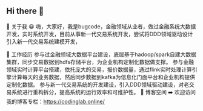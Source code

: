 ## Hi there 👋

<!--
**rzfgentlevip/rzfgentlevip** is a ✨ _special_ ✨ repository because its `README.md` (this file) appears on your GitHub profile.

Here are some ideas to get you started:

- 🔭 I’m currently working on ...
- 🌱 I’m currently learning ...
- 👯 I’m looking to collaborate on ...
- 🤔 I’m looking for help with ...
- 💬 Ask me about ...
- 📫 How to reach me: ...
- 😄 Pronouns: ...
- ⚡ Fun fact: ...
-->
👋 关于我
😀 嗨，大家好，我是bugcode，金融领域从业者，做过金融系统大数据开发，实时系统开发，目前从事新一代交易系统开发，尝试将DDD领域驱动设计引入新一代交易系统建模开发，

👋 工作经历
参与过金融领域大数据平台建设，底层基于hadoop/spark自建大数据集群，同步交易数据到hdfs存储平台，为企业机构定制化数据做支撑。
参与金融领域实时计算平台搭建，依托庞大的交易，报价数据量，通过flink实时处理计算引擎计算每天的业务数据，然后同步数据到kafka为信息化门面平台和企业机构提供定制化数据。
参与新一代交易系统的开发建设，引入DDD领域驱动建设，对老交易系统进行重构拆分，提高系统的运行效率和可维护性。
👋 博客空间
➡️ 欢迎访问我的博客专栏：https://codinglab.online/
